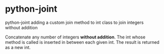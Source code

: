 # python-joint
python-joint adding a custom join method to int class to join integers without addition

Concatenate any number of integers **without addition**.
    The int whose method is called is inserted in between each given int. The result is returned as a new int.
